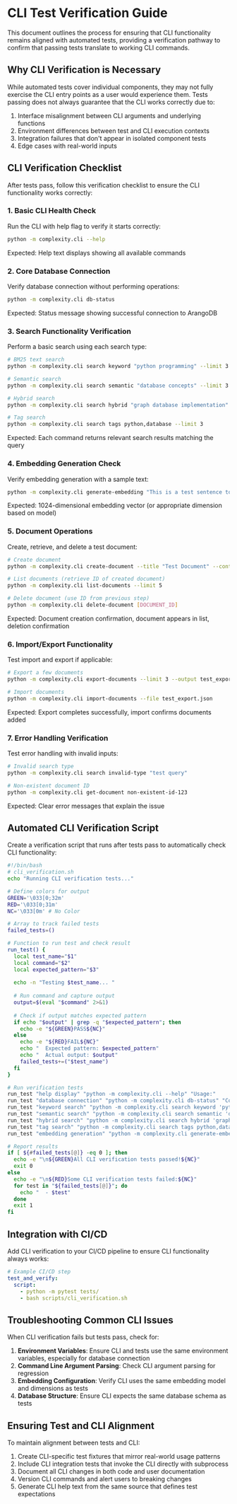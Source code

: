 # CLI Test Verification Guide

This document outlines the process for ensuring that CLI functionality remains aligned with automated tests, providing a verification pathway to confirm that passing tests translate to working CLI commands.

## Why CLI Verification is Necessary

While automated tests cover individual components, they may not fully exercise the CLI entry points as a user would experience them. Tests passing does not always guarantee that the CLI works correctly due to:

1. Interface misalignment between CLI arguments and underlying functions
2. Environment differences between test and CLI execution contexts
3. Integration failures that don't appear in isolated component tests
4. Edge cases with real-world inputs

## CLI Verification Checklist

After tests pass, follow this verification checklist to ensure the CLI functionality works correctly:

### 1. Basic CLI Health Check

Run the CLI with help flag to verify it starts correctly:

```bash
python -m complexity.cli --help
```

Expected: Help text displays showing all available commands

### 2. Core Database Connection

Verify database connection without performing operations:

```bash
python -m complexity.cli db-status
```

Expected: Status message showing successful connection to ArangoDB

### 3. Search Functionality Verification

Perform a basic search using each search type:

```bash
# BM25 text search
python -m complexity.cli search keyword "python programming" --limit 3

# Semantic search
python -m complexity.cli search semantic "database concepts" --limit 3

# Hybrid search
python -m complexity.cli search hybrid "graph database implementation" --limit 3

# Tag search
python -m complexity.cli search tags python,database --limit 3
```

Expected: Each command returns relevant search results matching the query

### 4. Embedding Generation Check

Verify embedding generation with a sample text:

```bash
python -m complexity.cli generate-embedding "This is a test sentence to verify embedding generation" --verbose
```

Expected: 1024-dimensional embedding vector (or appropriate dimension based on model)

### 5. Document Operations

Create, retrieve, and delete a test document:

```bash
# Create document
python -m complexity.cli create-document --title "Test Document" --content "This is a test document for CLI verification" --tags "test,verification"

# List documents (retrieve ID of created document)
python -m complexity.cli list-documents --limit 5

# Delete document (use ID from previous step)
python -m complexity.cli delete-document [DOCUMENT_ID]
```

Expected: Document creation confirmation, document appears in list, deletion confirmation

### 6. Import/Export Functionality

Test import and export if applicable:

```bash
# Export a few documents
python -m complexity.cli export-documents --limit 3 --output test_export.json

# Import documents
python -m complexity.cli import-documents --file test_export.json
```

Expected: Export completes successfully, import confirms documents added

### 7. Error Handling Verification

Test error handling with invalid inputs:

```bash
# Invalid search type
python -m complexity.cli search invalid-type "test query"

# Non-existent document ID
python -m complexity.cli get-document non-existent-id-123
```

Expected: Clear error messages that explain the issue

## Automated CLI Verification Script

Create a verification script that runs after tests pass to automatically check CLI functionality:

```bash
#!/bin/bash
# cli_verification.sh
echo "Running CLI verification tests..."

# Define colors for output
GREEN='\033[0;32m'
RED='\033[0;31m'
NC='\033[0m' # No Color

# Array to track failed tests
failed_tests=()

# Function to run test and check result
run_test() {
  local test_name="$1"
  local command="$2"
  local expected_pattern="$3"
  
  echo -n "Testing $test_name... "
  
  # Run command and capture output
  output=$(eval "$command" 2>&1)
  
  # Check if output matches expected pattern
  if echo "$output" | grep -q "$expected_pattern"; then
    echo -e "${GREEN}PASS${NC}"
  else
    echo -e "${RED}FAIL${NC}"
    echo "  Expected pattern: $expected_pattern"
    echo "  Actual output: $output"
    failed_tests+=("$test_name")
  fi
}

# Run verification tests
run_test "help display" "python -m complexity.cli --help" "Usage:"
run_test "database connection" "python -m complexity.cli db-status" "Connected"
run_test "keyword search" "python -m complexity.cli search keyword 'python programming' --limit 3" "results"
run_test "semantic search" "python -m complexity.cli search semantic 'database concepts' --limit 3" "results"
run_test "hybrid search" "python -m complexity.cli search hybrid 'graph database' --limit 3" "results"
run_test "tag search" "python -m complexity.cli search tags python,database --limit 3" "results"
run_test "embedding generation" "python -m complexity.cli generate-embedding 'Test sentence' --verbose" "embedding"

# Report results
if [ ${#failed_tests[@]} -eq 0 ]; then
  echo -e "\n${GREEN}All CLI verification tests passed!${NC}"
  exit 0
else
  echo -e "\n${RED}Some CLI verification tests failed:${NC}"
  for test in "${failed_tests[@]}"; do
    echo "  - $test"
  done
  exit 1
fi
```

## Integration with CI/CD

Add CLI verification to your CI/CD pipeline to ensure CLI functionality always works:

```yaml
# Example CI/CD step
test_and_verify:
  script:
    - python -m pytest tests/
    - bash scripts/cli_verification.sh
```

## Troubleshooting Common CLI Issues

When CLI verification fails but tests pass, check for:

1. **Environment Variables**: Ensure CLI and tests use the same environment variables, especially for database connection
2. **Command Line Argument Parsing**: Check CLI argument parsing for regression
3. **Embedding Configuration**: Verify CLI uses the same embedding model and dimensions as tests
4. **Database Structure**: Ensure CLI expects the same database schema as tests

## Ensuring Test and CLI Alignment

To maintain alignment between tests and CLI:

1. Create CLI-specific test fixtures that mirror real-world usage patterns
2. Include CLI integration tests that invoke the CLI directly with subprocess
3. Document all CLI changes in both code and user documentation
4. Version CLI commands and alert users to breaking changes
5. Generate CLI help text from the same source that defines test expectations